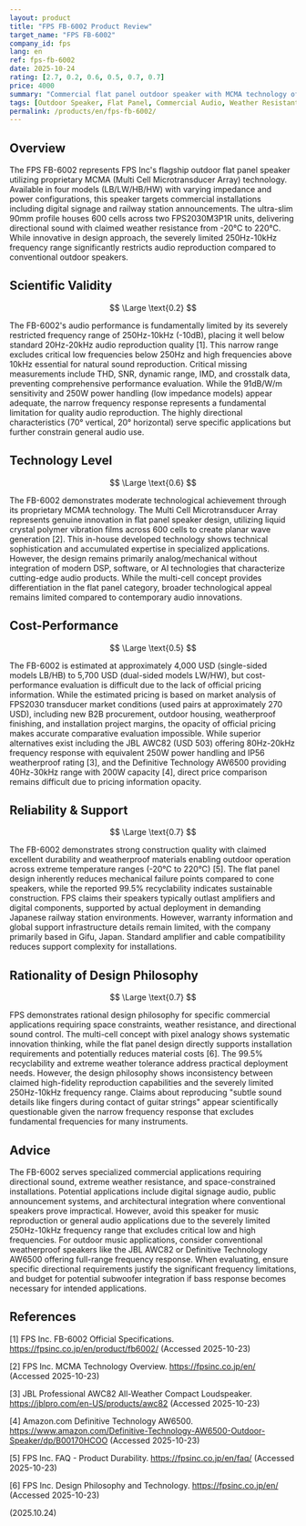 ```yaml
---
layout: product
title: "FPS FB-6002 Product Review"
target_name: "FPS FB-6002"
company_id: fps
lang: en
ref: fps-fb-6002
date: 2025-10-24
rating: [2.7, 0.2, 0.6, 0.5, 0.7, 0.7]
price: 4000
summary: "Commercial flat panel outdoor speaker with MCMA technology offering directional sound and weather resistance, but severely limited frequency range affects audio fidelity"
tags: [Outdoor Speaker, Flat Panel, Commercial Audio, Weather Resistant, Directional Sound]
permalink: /products/en/fps-fb-6002/
---
```


## Overview

The FPS FB-6002 represents FPS Inc's flagship outdoor flat panel speaker utilizing proprietary MCMA (Multi Cell Microtransducer Array) technology. Available in four models (LB/LW/HB/HW) with varying impedance and power configurations, this speaker targets commercial installations including digital signage and railway station announcements. The ultra-slim 90mm profile houses 600 cells across two FPS2030M3P1R units, delivering directional sound with claimed weather resistance from -20°C to 220°C. While innovative in design approach, the severely limited 250Hz-10kHz frequency range significantly restricts audio reproduction compared to conventional outdoor speakers.

## Scientific Validity

$$ \Large \text{0.2} $$

The FB-6002's audio performance is fundamentally limited by its severely restricted frequency range of 250Hz-10kHz (-10dB), placing it well below standard 20Hz-20kHz audio reproduction quality [1]. This narrow range excludes critical low frequencies below 250Hz and high frequencies above 10kHz essential for natural sound reproduction. Critical missing measurements include THD, SNR, dynamic range, IMD, and crosstalk data, preventing comprehensive performance evaluation. While the 91dB/W/m sensitivity and 250W power handling (low impedance models) appear adequate, the narrow frequency response represents a fundamental limitation for quality audio reproduction. The highly directional characteristics (70° vertical, 20° horizontal) serve specific applications but further constrain general audio use.

## Technology Level

$$ \Large \text{0.6} $$

The FB-6002 demonstrates moderate technological achievement through its proprietary MCMA technology. The Multi Cell Microtransducer Array represents genuine innovation in flat panel speaker design, utilizing liquid crystal polymer vibration films across 600 cells to create planar wave generation [2]. This in-house developed technology shows technical sophistication and accumulated expertise in specialized applications. However, the design remains primarily analog/mechanical without integration of modern DSP, software, or AI technologies that characterize cutting-edge audio products. While the multi-cell concept provides differentiation in the flat panel category, broader technological appeal remains limited compared to contemporary audio innovations.

## Cost-Performance

$$ \Large \text{0.5} $$

The FB-6002 is estimated at approximately 4,000 USD (single-sided models LB/HB) to 5,700 USD (dual-sided models LW/HW), but cost-performance evaluation is difficult due to the lack of official pricing information. While the estimated pricing is based on market analysis of FPS2030 transducer market conditions (used pairs at approximately 270 USD), including new B2B procurement, outdoor housing, weatherproof finishing, and installation project margins, the opacity of official pricing makes accurate comparative evaluation impossible. While superior alternatives exist including the JBL AWC82 (USD 503) offering 80Hz-20kHz frequency response with equivalent 250W power handling and IP56 weatherproof rating [3], and the Definitive Technology AW6500 providing 40Hz-30kHz range with 200W capacity [4], direct price comparison remains difficult due to pricing information opacity.

## Reliability & Support

$$ \Large \text{0.7} $$

The FB-6002 demonstrates strong construction quality with claimed excellent durability and weatherproof materials enabling outdoor operation across extreme temperature ranges (-20°C to 220°C) [5]. The flat panel design inherently reduces mechanical failure points compared to cone speakers, while the reported 99.5% recyclability indicates sustainable construction. FPS claims their speakers typically outlast amplifiers and digital components, supported by actual deployment in demanding Japanese railway station environments. However, warranty information and global support infrastructure details remain limited, with the company primarily based in Gifu, Japan. Standard amplifier and cable compatibility reduces support complexity for installations.

## Rationality of Design Philosophy

$$ \Large \text{0.7} $$

FPS demonstrates rational design philosophy for specific commercial applications requiring space constraints, weather resistance, and directional sound control. The multi-cell concept with pixel analogy shows systematic innovation thinking, while the flat panel design directly supports installation requirements and potentially reduces material costs [6]. The 99.5% recyclability and extreme weather tolerance address practical deployment needs. However, the design philosophy shows inconsistency between claimed high-fidelity reproduction capabilities and the severely limited 250Hz-10kHz frequency range. Claims about reproducing "subtle sound details like fingers during contact of guitar strings" appear scientifically questionable given the narrow frequency response that excludes fundamental frequencies for many instruments.

## Advice

The FB-6002 serves specialized commercial applications requiring directional sound, extreme weather resistance, and space-constrained installations. Potential applications include digital signage audio, public announcement systems, and architectural integration where conventional speakers prove impractical. However, avoid this speaker for music reproduction or general audio applications due to the severely limited 250Hz-10kHz frequency range that excludes critical low and high frequencies. For outdoor music applications, consider conventional weatherproof speakers like the JBL AWC82 or Definitive Technology AW6500 offering full-range frequency response. When evaluating, ensure specific directional requirements justify the significant frequency limitations, and budget for potential subwoofer integration if bass response becomes necessary for intended applications.

## References

[1] FPS Inc. FB-6002 Official Specifications. https://fpsinc.co.jp/en/product/fb6002/ (Accessed 2025-10-23)

[2] FPS Inc. MCMA Technology Overview. https://fpsinc.co.jp/en/ (Accessed 2025-10-23)

[3] JBL Professional AWC82 All-Weather Compact Loudspeaker. https://jblpro.com/en-US/products/awc82 (Accessed 2025-10-23)

[4] Amazon.com Definitive Technology AW6500. https://www.amazon.com/Definitive-Technology-AW6500-Outdoor-Speaker/dp/B00170HCOO (Accessed 2025-10-23)

[5] FPS Inc. FAQ - Product Durability. https://fpsinc.co.jp/en/faq/ (Accessed 2025-10-23)

[6] FPS Inc. Design Philosophy and Technology. https://fpsinc.co.jp/en/ (Accessed 2025-10-23)

(2025.10.24)